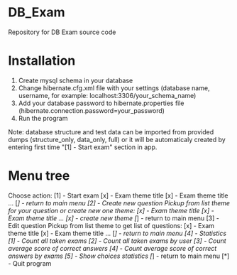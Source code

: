 # DB_Exam
Repository for DB Exam source code

# Installation
1. Create mysql schema in your database
2. Change hibernate.cfg.xml file with your settings (database name, username, for example: localhost:3306/your_schema_name)
3. Add your database password to hibernate.properties file (hibernate.connection.password=your_password)
4. Run the program

Note: database structure and test data can be imported from provided dumps (structure_only, data_only, full) or it will be automaticaly created by entering first time "[1] - Start exam" section in app.

# Menu tree
Choose action:
	[1] - Start exam
		[x] - Exam theme title
		[x] - Exam theme title
		...
		[*] - return to main menu
	[2] - Create new question
		Pickup from list theme for your question or create new one theme:
		[x] - Exam theme title
		[x] - Exam theme title
		...
		[x] - create new theme
		[*] - return to main menu
	[3] - Edit question
		Pickup from list theme to get list of questions:
		[x] - Exam theme title
		[x] - Exam theme title
		...
		[*] - return to main menu
	[4] - Statistics
		[1] - Count all taken exams
		[2] - Count all taken exams by user
		[3] - Count average score of correct answers
		[4] - Count average score of correct answers by exams
		[5] - Show choices statistics
		[*] - return to main menu
	[*] - Quit program

